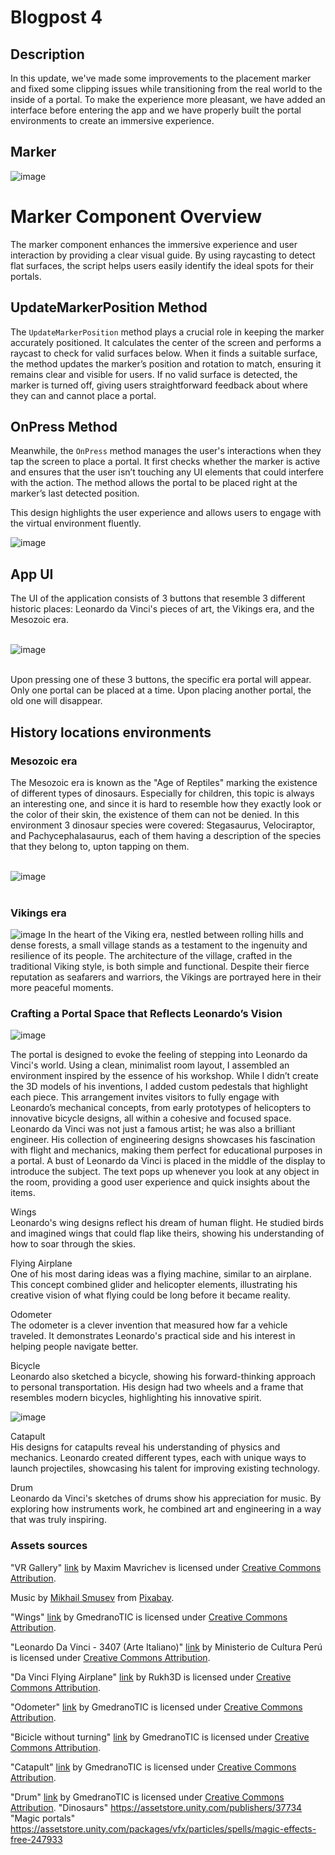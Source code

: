 # Blogpost 4 #

## Description ##

In this update, we've made some improvements to the placement marker and fixed some clipping issues while transitioning from the real world to the inside of a portal. To make the experience more pleasant, we have added an interface before entering the app and we have properly built the portal environments to create an immersive experience.

## Marker ##

![image](https://github.com/user-attachments/assets/d5d93ac1-4764-48c7-9aff-8dc19b8b6bdf)

# Marker Component Overview

The marker component enhances the immersive experience and user interaction by providing a clear visual guide. By using raycasting to detect flat surfaces, the script helps users easily identify the ideal spots for their portals.

## UpdateMarkerPosition Method

The `UpdateMarkerPosition` method plays a crucial role in keeping the marker accurately positioned. It calculates the center of the screen and performs a raycast to check for valid surfaces below. When it finds a suitable surface, the method updates the marker’s position and rotation to match, ensuring it remains clear and visible for users. If no valid surface is detected, the marker is turned off, giving users straightforward feedback about where they can and cannot place a portal.

## OnPress Method

Meanwhile, the `OnPress` method manages the user's interactions when they tap the screen to place a portal. It first checks whether the marker is active and ensures that the user isn’t touching any UI elements that could interfere with the action. The method allows the portal to be placed right at the marker’s last detected position.

This design highlights the user experience and allows users to engage with the virtual environment fluently.

![image](https://github.com/user-attachments/assets/c4831b6a-2da1-421b-ac01-d931a9af28cf)

## App UI ##  

The UI of the application consists of 3 buttons that resemble 3 different historic places: Leonardo da Vinci's pieces of art, the Vikings era, and the Mesozoic era.

<br>![image](https://github.com/user-attachments/assets/a3565123-922b-4476-b8d3-ffc3f0af11b8)<br><br>

Upon pressing one of these 3 buttons, the specific era portal will appear. Only one portal can be placed at a time. Upon placing another portal, the old one will disappear.

## History locations environments ##

### Mesozoic era ###

The Mesozoic era is known as the "Age of Reptiles" marking the existence of different types of dinosaurs. Especially for children, this topic is always an interesting one, and since it is hard to resemble how they exactly look or the color of their skin, the existence of them can not be denied. In this environment 3 dinosaur species were covered: Stegasaurus, Velociraptor, and Pachycephalasaurus, each of them having a description of the species that they belong to, upton tapping on them.

<br>![image](https://github.com/user-attachments/assets/0e3c576d-9e90-4285-85fd-7eda6e5443fb)<br><br>

### Vikings era ###
![image](https://github.com/user-attachments/assets/19c2d45c-2c7a-49fc-a615-cfba118fa18e)
In the heart of the Viking era, nestled between rolling hills and dense forests, a small village stands as a testament to the ingenuity and resilience of its people. The architecture of the village, crafted in the traditional Viking style, is both simple and functional. Despite their fierce reputation as seafarers and warriors, the Vikings are portrayed here in their more peaceful moments.

### Crafting a Portal Space that Reflects Leonardo’s Vision

![image](https://github.com/user-attachments/assets/ebe704c6-1ec8-49e0-aff2-8f7ab367b4d2)

The portal is designed to evoke the feeling of stepping into Leonardo da Vinci's world. Using a clean, minimalist room layout, I assembled an environment inspired by the essence of his workshop. While I didn’t create the 3D models of his inventions, I added custom pedestals that highlight each piece. This arrangement invites visitors to fully engage with Leonardo’s mechanical concepts, from early prototypes of helicopters to innovative bicycle designs, all within a cohesive and focused space. Leonardo da Vinci was not just a famous artist; he was also a brilliant engineer. His collection of engineering designs showcases his fascination with flight and mechanics, making them perfect for educational purposes in a portal. A bust of Leonardo da Vinci is placed in the middle of the display to introduce the subject. The text pops up whenever you look at any object in the room, providing a good user experience and quick insights about the items.

Wings <br>
Leonardo's wing designs reflect his dream of human flight. He studied birds and imagined wings that could flap like theirs, showing his understanding of how to soar through the skies.

Flying Airplane <br>
One of his most daring ideas was a flying machine, similar to an airplane. This concept combined glider and helicopter elements, illustrating his creative vision of what flying could be long before it became reality.

Odometer <br>
The odometer is a clever invention that measured how far a vehicle traveled. It demonstrates Leonardo's practical side and his interest in helping people navigate better.

Bicycle <br>
Leonardo also sketched a bicycle, showing his forward-thinking approach to personal transportation. His design had two wheels and a frame that resembles modern bicycles, highlighting his innovative spirit.

![image](https://github.com/user-attachments/assets/aa507be3-119c-42af-8ec3-c0cca58b05bb)

Catapult <br>
His designs for catapults reveal his understanding of physics and mechanics. Leonardo created different types, each with unique ways to launch projectiles, showcasing his talent for improving existing technology.

Drum <br>
Leonardo da Vinci's sketches of drums show his appreciation for music. By exploring how instruments work, he combined art and engineering in a way that was truly inspiring.

### Assets sources

"VR Gallery" [link](https://skfb.ly/ooRLp) by Maxim Mavrichev is licensed under [Creative Commons Attribution](http://creativecommons.org/licenses/by/4.0/).

Music by [Mikhail Smusev](https://pixabay.com/users/sigmamusicart-36860929/?utm_source=link-attribution&utm_medium=referral&utm_campaign=music&utm_content=256262) from [Pixabay](https://pixabay.com/music//?utm_source=link-attribution&utm_medium=referral&utm_campaign=music&utm_content=256262).

"Wings" [link](https://skfb.ly/6XRDM) by GmedranoTIC is licensed under [Creative Commons Attribution](http://creativecommons.org/licenses/by/4.0/).

"Leonardo Da Vinci - 3407 (Arte Italiano)" [link](https://skfb.ly/6vvpL) by Ministerio de Cultura Perú is licensed under [Creative Commons Attribution](http://creativecommons.org/licenses/by/4.0/).

"Da Vinci Flying Airplane" [link](https://skfb.ly/oJxp8) by Rukh3D is licensed under [Creative Commons Attribution](http://creativecommons.org/licenses/by/4.0/).

"Odometer" [link](https://skfb.ly/o7OX7) by GmedranoTIC is licensed under [Creative Commons Attribution](http://creativecommons.org/licenses/by/4.0/).

"Bicicle without turning" [link](https://skfb.ly/6YsMv) by GmedranoTIC is licensed under [Creative Commons Attribution](http://creativecommons.org/licenses/by/4.0/).

"Catapult" [link](https://skfb.ly/6YPCs) by GmedranoTIC is licensed under [Creative Commons Attribution](http://creativecommons.org/licenses/by/4.0/).

"Drum" [link](https://skfb.ly/6WWIJ) by GmedranoTIC is licensed under [Creative Commons Attribution](http://creativecommons.org/licenses/by/4.0/).
"Dinosaurs" https://assetstore.unity.com/publishers/37734
"Magic portals" https://assetstore.unity.com/packages/vfx/particles/spells/magic-effects-free-247933




